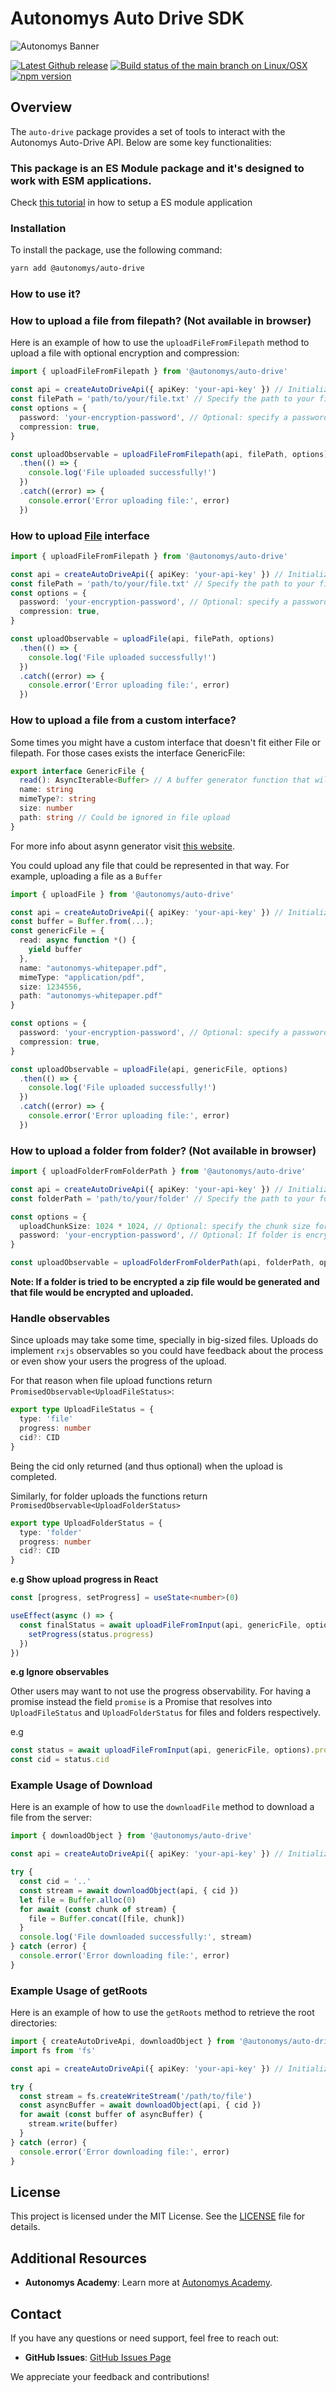 # Autonomys Auto Drive SDK

![Autonomys Banner](https://github.com/autonomys/auto-sdk/blob/main/.github/images/autonomys-banner.webp)

[![Latest Github release](https://img.shields.io/github/v/tag/autonomys/auto-sdk.svg)](https://github.com/autonomys/auto-sdk/tags)
[![Build status of the main branch on Linux/OSX](https://img.shields.io/github/actions/workflow/status/autonomys/auto-sdk/build.yaml?branch=main&label=Linux%2FOSX%20build)](https://github.com/autonomys/auto-sdk/actions/workflows/build.yaml)
[![npm version](https://badge.fury.io/js/@autonomys%2Fauto-drive.svg)](https://badge.fury.io/js/@autonomys/auto-drive)

## Overview

The `auto-drive` package provides a set of tools to interact with the Autonomys Auto-Drive API. Below are some key functionalities:

### This package is an ES Module package and it's designed to work with ESM applications.

Check [this tutorial](https://dev.to/mangadev/set-up-a-backend-nodejs-typescript-jest-using-es-modules-1530) in how to setup a ES module application

### Installation

To install the package, use the following command:

```bash
yarn add @autonomys/auto-drive
```

### How to use it?

### How to upload a file from filepath? (Not available in browser)

Here is an example of how to use the `uploadFileFromFilepath` method to upload a file with optional encryption and compression:

```typescript
import { uploadFileFromFilepath } from '@autonomys/auto-drive'

const api = createAutoDriveApi({ apiKey: 'your-api-key' }) // Initialize your API instance with API key
const filePath = 'path/to/your/file.txt' // Specify the path to your file
const options = {
  password: 'your-encryption-password', // Optional: specify a password for encryption
  compression: true,
}

const uploadObservable = uploadFileFromFilepath(api, filePath, options)
  .then(() => {
    console.log('File uploaded successfully!')
  })
  .catch((error) => {
    console.error('Error uploading file:', error)
  })
```

### How to upload [File](https://developer.mozilla.org/en-US/docs/Web/API/File) interface

```typescript
import { uploadFileFromFilepath } from '@autonomys/auto-drive'

const api = createAutoDriveApi({ apiKey: 'your-api-key' }) // Initialize your API instance with API key
const filePath = 'path/to/your/file.txt' // Specify the path to your file
const options = {
  password: 'your-encryption-password', // Optional: specify a password for encryption
  compression: true,
}

const uploadObservable = uploadFile(api, filePath, options)
  .then(() => {
    console.log('File uploaded successfully!')
  })
  .catch((error) => {
    console.error('Error uploading file:', error)
  })
```

### How to upload a file from a custom interface?

Some times you might have a custom interface that doesn't fit either File or filepath. For those cases exists the interface GenericFile:

```typescript
export interface GenericFile {
  read(): AsyncIterable<Buffer> // A buffer generator function that will output the bytes of the file
  name: string
  mimeType?: string
  size: number
  path: string // Could be ignored in file upload
}
```

For more info about asynn generator visit [this website](https://developer.mozilla.org/en-US/docs/Web/JavaScript/Reference/Global_Objects/AsyncGenerator).

You could upload any file that could be represented in that way. For example, uploading a file as a `Buffer`

```typescript
import { uploadFile } from '@autonomys/auto-drive'

const api = createAutoDriveApi({ apiKey: 'your-api-key' }) // Initialize your API instance with API key
const buffer = Buffer.from(...);
const genericFile = {
  read: async function *() {
    yield buffer
  },
  name: "autonomys-whitepaper.pdf",
  mimeType: "application/pdf",
  size: 1234556,
  path: "autonomys-whitepaper.pdf"
}

const options = {
  password: 'your-encryption-password', // Optional: specify a password for encryption
  compression: true,
}

const uploadObservable = uploadFile(api, genericFile, options)
  .then(() => {
    console.log('File uploaded successfully!')
  })
  .catch((error) => {
    console.error('Error uploading file:', error)
  })
```

### How to upload a folder from folder? (Not available in browser)

```ts
import { uploadFolderFromFolderPath } from '@autonomys/auto-drive'

const api = createAutoDriveApi({ apiKey: 'your-api-key' }) // Initialize your API instance with API key
const folderPath = 'path/to/your/folder' // Specify the path to your folder

const options = {
  uploadChunkSize: 1024 * 1024, // Optional: specify the chunk size for uploads
  password: 'your-encryption-password', // Optional: If folder is encrypted
}

const uploadObservable = uploadFolderFromFolderPath(api, folderPath, options)
```

**Note: If a folder is tried to be encrypted a zip file would be generated and that file would be encrypted and uploaded.**

### Handle observables

Since uploads may take some time, specially in big-sized files. Uploads do implement `rxjs` observables so you could have feedback about the process or even show your users the progress of the upload.

For that reason when file upload functions return `PromisedObservable<UploadFileStatus>`:

```typescript
export type UploadFileStatus = {
  type: 'file'
  progress: number
  cid?: CID
}
```

Being the cid only returned (and thus optional) when the upload is completed.

Similarly, for folder uploads the functions return `PromisedObservable<UploadFolderStatus>`

```ts
export type UploadFolderStatus = {
  type: 'folder'
  progress: number
  cid?: CID
}
```

**e.g Show upload progress in React**

```typescript
const [progress, setProgress] = useState<number>(0)

useEffect(async () => {
  const finalStatus = await uploadFileFromInput(api, genericFile, options).forEach((status) => {
    setProgress(status.progress)
  })
})
```

**e.g Ignore observables**

Other users may want to not use the progress observability. For having a promise instead the field `promise` is a Promise that resolves into `UploadFileStatus` and `UploadFolderStatus` for files and folders respectively.

e.g

```ts
const status = await uploadFileFromInput(api, genericFile, options).promise
const cid = status.cid
```

### Example Usage of Download

Here is an example of how to use the `downloadFile` method to download a file from the server:

```typescript
import { downloadObject } from '@autonomys/auto-drive'

const api = createAutoDriveApi({ apiKey: 'your-api-key' }) // Initialize your API instance with API key

try {
  const cid = '..'
  const stream = await downloadObject(api, { cid })
  let file = Buffer.alloc(0)
  for await (const chunk of stream) {
    file = Buffer.concat([file, chunk])
  }
  console.log('File downloaded successfully:', stream)
} catch (error) {
  console.error('Error downloading file:', error)
}
```

### Example Usage of getRoots

Here is an example of how to use the `getRoots` method to retrieve the root directories:

```typescript
import { createAutoDriveApi, downloadObject } from '@autonomys/auto-drive'
import fs from 'fs'

const api = createAutoDriveApi({ apiKey: 'your-api-key' }) // Initialize your API instance with API key

try {
  const stream = fs.createWriteStream('/path/to/file')
  const asyncBuffer = await downloadObject(api, { cid })
  for await (const buffer of asyncBuffer) {
    stream.write(buffer)
  }
} catch (error) {
  console.error('Error downloading file:', error)
}
```

## License

This project is licensed under the MIT License. See the [LICENSE](LICENSE) file for details.

## Additional Resources

- **Autonomys Academy**: Learn more at [Autonomys Academy](https://academy.autonomys.xyz).

## Contact

If you have any questions or need support, feel free to reach out:

- **GitHub Issues**: [GitHub Issues Page](https://github.com/autonomys/auto-sdk/issues)

We appreciate your feedback and contributions!
